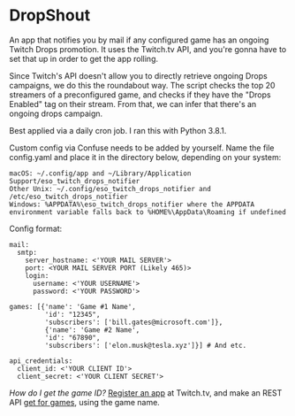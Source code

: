 # DropShout
An app that notifies you by mail if any configured game has an ongoing Twitch Drops promotion. It uses the Twitch.tv API, and you're gonna have to set that up in order to get the app rolling.

Since Twitch's API doesn't allow you to directly retrieve ongoing Drops campaigns, we do this the roundabout way. 
The script checks the top 20 streamers of a preconfigured game, and checks if they have the "Drops Enabled" tag on their stream. From that, we can infer that there's an ongoing drops campaign.

Best applied via a daily cron job. I ran this with Python 3.8.1.

Custom config via Confuse needs to be added by yourself. Name the file config.yaml and place it in the directory below, depending on your system:

```
macOS: ~/.config/app and ~/Library/Application Support/eso_twitch_drops_notifier
Other Unix: ~/.config/eso_twitch_drops_notifier and /etc/eso_twitch_drops_notifier
Windows: %APPDATA%\eso_twitch_drops_notifier where the APPDATA environment variable falls back to %HOME%\AppData\Roaming if undefined
```

Config format:

```
mail:
  smtp:
    server_hostname: <'YOUR MAIL SERVER'>
    port: <YOUR MAIL SERVER PORT (Likely 465)>
    login:
      username: <'YOUR USERNAME'>
      password: <'YOUR PASSWORD'>

games: [{'name': 'Game #1 Name',
         'id': "12345",
         'subscribers': ['bill.gates@microsoft.com']},
         {'name': 'Game #2 Name',
         'id': "67890",
         'subscribers': ['elon.musk@tesla.xyz']}] # And etc.

api_credentials:
  client_id: <'YOUR CLIENT ID'>
  client_secret: <'YOUR CLIENT SECRET'>
```

*How do I get the game ID?*
[Register an app](https://dev.twitch.tv/docs/authentication#registration) at Twitch.tv, and make an REST API [get for games](https://dev.twitch.tv/docs/api/reference#get-games), using the game name.
